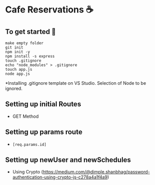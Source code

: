 # Cafe Reservations :coffee:	

## To get started :metal:	
```
make empty folder
git init
npm init -y
npm install -s express
touch .gitignore
echo "node_modules" > .gitignore
touch app.js
node app.js
```
*Installing .gitignore template on VS Studio. Selection of Node to be ignored. 

## Setting up initial Routes
- GET Method 

## Setting up params route 

- ```[req.params.id]```

## Setting up newUser and newSchedules
- Using Crypto (https://medium.com/@dimple.shanbhag/password-authentication-using-crypto-js-c278a4a1f4a9)
